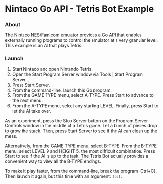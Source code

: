 # Nintaco Go API - Tetris Bot Example

### About

[The Nintaco NES/Famicom emulator](https://nintaco.com/) provides [a Go API](https://github.com/meatfighter/nintaco-go-api) that enables externally running programs to control the emulator at a very granular level. This example is an AI that plays Tetris.

### Launch

1. Start Nintaco and open Nintendo Tetris.
2. Open the Start Program Server window via Tools | Start Program Server...
3. Press Start Server.
4. From the command-line, launch this Go program.
5. From the GAME TYPE menu, select A-TYPE. Press Start to advance to the next menu.
6. From the A-TYPE menu, select any starting LEVEL. Finally, press Start to let the AI take over.

As an experiment, press the Stop Server button on the Program Server Controls window in the middle of a Tetris game. Let a bunch of pieces drop to grow the stack. Then, press Start Server to see if the AI can clean up the mess.

Alternatively, from the GAME TYPE menu, select B-TYPE. From the B-TYPE menu, select LEVEL 9 and HEIGHT 5, the most difficult combination. Press Start to see if the AI is up to the task. The Tetris Bot actually provides a convenient way to view all the B-TYPE endings.

To make it play faster, from the command-line, break the program (Ctrl+C). Then launch it again, but this time with an argument: `fast`.